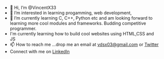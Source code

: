 - 👋 Hi, I’m @VincentX33
- 👀 I’m interested in learning progamming, web development, 
- 🌱 I’m currently learning C, C++, Python etc and am looking forward to learning more cool modules and frameworks. Budding competitive programmer.
- I'm currently learning how to build cool websites using HTML,CSS and JS
- 📫 How to reach me ...drop me an email at vdsx03@gmail.com or [Twitter](https://www.twitter.com/V1nceeeent)
- Connect with me on [LinkedIn](https://www.linkedin.com/in/vincent-dsouza/)

<!---
VincentX33/VincentX33 is a ✨ special ✨ repository because its `README.md` (this file) appears on your GitHub profile.
You can click the Preview link to take a look at your changes.
--->
